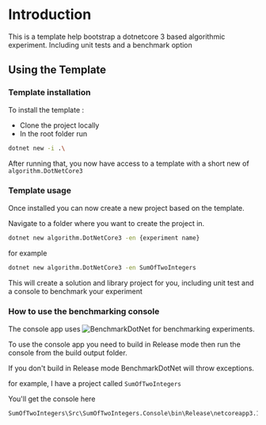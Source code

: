 # Introduction

This is a template help bootstrap a dotnetcore 3 based algorithmic experiment. Including unit tests and a benchmark option

## Using the Template

### Template installation

To install the template :

- Clone the project locally
- In the root folder run

```sh
dotnet new -i .\
```

After running that, you now have access to a template with a short new of `algorithm.DotNetCore3`

### Template usage

Once installed you can now create a new project based on the template.

Navigate to a folder where you want to create the project in.

```sh
dotnet new algorithm.DotNetCore3 -en {experiment name}
```

for example

```sh
dotnet new algorithm.DotNetCore3 -en SumOfTwoIntegers
```

This will create a solution and library project for you, including unit test and a console to benchmark your experiment

### How to use the benchmarking console

The console app uses ![BenchmarkDotNet](https://github.com/dotnet/BenchmarkDotNet) for benchmarking experiments.

To use the console app you need to build in Release mode then run the console from the build output folder.

If you don't build in Release mode BenchmarkDotNet will throw exceptions.

for example, I have a project called `SumOfTwoIntegers`

You'll get the console here

```sh
SumOfTwoIntegers\Src\SumOfTwoIntegers.Console\bin\Release\netcoreapp3.1\SumOfTwoIntegers.exe
```
